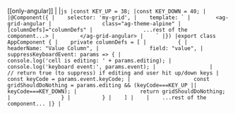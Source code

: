 [[only-angular]]
|
|```js
|const KEY_UP = 38;
|const KEY_DOWN = 40;
|
|@Component({
|    selector: 'my-grid',
|    template: `
|        <ag-grid-angular
|                class="ag-theme-alpine"
|                [columnDefs]="columnDefs"
|                ...rest of the component...>
|        </ag-grid-angular>
|    `
|})
|export class AppComponent {
|    private columnDefs = [
|          {
|                headerName: "Value Column",
|                field: "value",
|                suppressKeyboardEvent: params => {
|                    console.log('cell is editing: ' + params.editing);
|                    console.log('keyboard event:', params.event);
|                
|                    // return true (to suppress) if editing and user hit up/down keys
|                    const keyCode = params.event.keyCode;
|                    const gridShouldDoNothing = params.editing && (keyCode===KEY_UP || keyCode===KEY_DOWN);
|                    return gridShouldDoNothing;
|                }
|          }
|    ]
|   
|    ...rest of the component...
|}
|```
